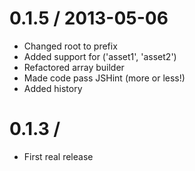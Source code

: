 0.1.5 / 2013-05-06
==================

  * Changed root to prefix
  * Added support for ('asset1', 'asset2')
  * Refactored array builder
  * Made code pass JSHint (more or less!)
  * Added history
  

0.1.3 / 
==================

  * First real release
